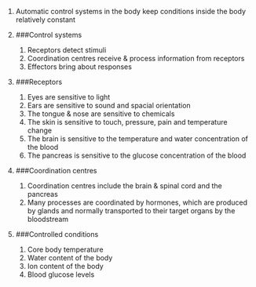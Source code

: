 1. Automatic control systems in the body keep conditions inside the body relatively constant
2. ###Control systems

    1. Receptors detect stimuli
    2. Coordination centres receive & process information from receptors
    3. Effectors bring about responses
3. ###Receptors

    1. Eyes are sensitive to light
    2. Ears are sensitive to sound and spacial orientation
    3. The tongue & nose are sensitive to chemicals
    4. The skin is sensitive to touch, pressure, pain and temperature change
    5. The brain is sensitive to the temperature and water concentration of the blood
    6. The pancreas is sensitive to the glucose concentration of the blood
4. ###Coordination centres

    1. Coordination centres include the brain & spinal cord and the pancreas
    2. Many processes are coordinated by hormones, which are produced by glands and normally transported to their target organs by the bloodstream
5. ###Controlled conditions

    1. Core body temperature
    2. Water content of the body
    3. Ion content of the body
    4. Blood glucose levels
